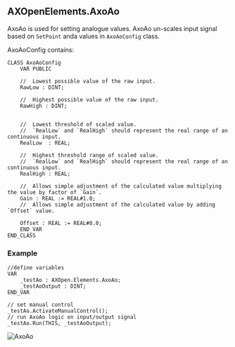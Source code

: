 ## AXOpenElements.AxoAo

AxoAo is used for setting analogue values. AxoAo un-scales input signal based on `SetPoint` anda values in `AxoAoConfig` class.


AxoAoConfig contains:
```
CLASS AxoAoConfig
    VAR PUBLIC

    // 	Lowest possible value of the raw input.										
    RawLow : DINT;
    
    // 	Highest possible value of the raw input.											
    RawHigh : DINT;
    

    // 	Lowest threshold of scaled value.
    // 	`RealLow` and `RealHigh` should represent the real range of an continuous input. 											
    RealLow  : REAL;
    
    // 	Highest threshold range of scaled value.
    // 	`RealLow` and `RealHigh` should represent the real range of an continuous input. 	 										
    RealHigh : REAL;

    //  Allows simple adjustment of the calculated value multiplying the value by factor of `Gain`.								 	 										
    Gain : REAL := REAL#1.0;
    // 	Allows simple adjustment of the calculated value by adding `Offset` value.			
					 	 											
    Offset : REAL := REAL#0.0;
    END_VAR
END_CLASS
```

### Example

```
//define variables
VAR
    _testAo : AXOpen.Elements.AxoAo;  
    _testAoOutput : DINT;
END_VAR

// set manual control
_testAo.ActivateManualControl();
// run AxoAo logic on input/output signal
_testAo.Run(THIS, _testAoOutput);

```

![AxoAo](~/images/axoao.gif)